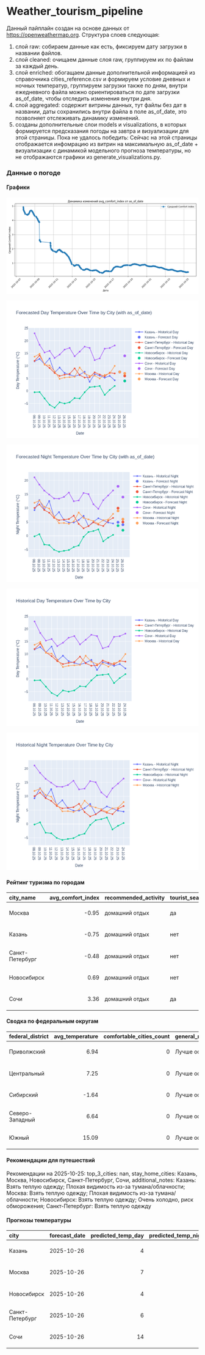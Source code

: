 # Weather_tourism_pipeline
Данный пайплайн создан на основе данных от https://openweathermap.org.
Структура слоев следующая:
  1) слой raw: 
  собираем данные как есть, фиксируем дату загрузки в названии файлов.
  2) слой cleaned:
  очищаем данные слоя raw, группируем их по файлам за каждый день.
  3) слой enriched:
  обогащаем данные дополнительной информацией из справочника cities_reference.csv и формируем условие дневных и ночных температур,
  группируем загрузки также по дням, внутри ежедневного файла можно ориентироваться по дате загрузки as_of_date, чтобы отследить изменения внутри дня.
  4) слой aggregated:
   содержит витрины данных, тут файлы без дат в названии, даты сохранились внутри файла в поле as_of_date, это позволняет отслеживать динамику изменений.
  6) созданы дополнительные слои models и visualizations, в которых формируется предсказания погоды на завтра и визуализации для этой страницы.
  Пока не удалось победить: Сейчас на этой страницы отображается инфомрацию из витрин на максимальную as_of_date + визуализации с динамикой модельного прогноза температуры, 
  но не отображаются графики из generate_visualizations.py.
<!-- WEATHER DATA START -->
### Данные о погоде

#### Графики
![Comfort Index Trend](data/visualizations/comfort_index_trend.png)

![Forecasted Day Temperature](data/visualizations/forecasted_day_temperature.png)

![Forecasted Night Temperature](data/visualizations/forecasted_night_temperature.png)

![Historical Day Temperature](data/visualizations/historical_day_temperature.png)

![Historical Night Temperature](data/visualizations/historical_night_temperature.png)

#### Рейтинг туризма по городам
| city_name       |   avg_comfort_index | recommended_activity   | tourist_season_match   | tourism_season   | tour_recommendation       | as_of_date          |
|:----------------|--------------------:|:-----------------------|:-----------------------|:-----------------|:--------------------------|:--------------------|
| Москва          |               -0.95 | домашний отдых         | да                     | Круглогодично    | домашний отдых в сезон    | 2025-10-25 10:22:00 |
| Казань          |               -0.75 | домашний отдых         | нет                    | Май-Сентябрь     | домашний отдых вне сезона | 2025-10-25 10:22:00 |
| Санкт-Петербург |               -0.48 | домашний отдых         | нет                    | Май-Сентябрь     | домашний отдых вне сезона | 2025-10-25 10:22:00 |
| Новосибирск     |                0.69 | домашний отдых         | нет                    | Июнь-Август      | домашний отдых вне сезона | 2025-10-25 10:22:00 |
| Сочи            |                3.36 | домашний отдых         | да                     | Май-Октябрь      | домашний отдых в сезон    | 2025-10-25 10:22:00 |

#### Сводка по федеральным округам
| federal_district   |   avg_temperature |   comfortable_cities_count | general_recommendation   | as_of_date          |
|:-------------------|------------------:|---------------------------:|:-------------------------|:--------------------|
| Приволжский        |              6.94 |                          0 | Лучше остаться дома      | 2025-10-25 10:22:00 |
| Центральный        |              7.25 |                          0 | Лучше остаться дома      | 2025-10-25 10:22:00 |
| Сибирский          |             -1.64 |                          0 | Лучше остаться дома      | 2025-10-25 10:22:00 |
| Северо-Западный    |              6.64 |                          0 | Лучше остаться дома      | 2025-10-25 10:22:00 |
| Южный              |             15.09 |                          0 | Лучше остаться дома      | 2025-10-25 10:22:00 |

#### Рекомендации для путешествий
Рекомендации на 2025-10-25: top_3_cities: nan, stay_home_cities: Казань, Москва, Новосибирск, Санкт-Петербург, Сочи, additional_notes: Казань: Взять теплую одежду; Плохая видимость из-за тумана/облачности; Москва: Взять теплую одежду; Плохая видимость из-за тумана/облачности; Новосибирск: Взять теплую одежду; Очень холодно, риск обморожения; Санкт-Петербург: Взять теплую одежду

#### Прогнозы температуры
| city            | forecast_date   |   predicted_temp_day |   predicted_temp_night | model_type       | as_of_date          |
|:----------------|:----------------|---------------------:|-----------------------:|:-----------------|:--------------------|
| Казань          | 2025-10-26      |                    4 |                      4 | LinearRegression | 2025-10-25 10:22:10 |
| Москва          | 2025-10-26      |                    7 |                      6 | LinearRegression | 2025-10-25 10:22:10 |
| Новосибирск     | 2025-10-26      |                    4 |                      2 | LinearRegression | 2025-10-25 10:22:10 |
| Санкт-Петербург | 2025-10-26      |                    6 |                      5 | LinearRegression | 2025-10-25 10:22:10 |
| Сочи            | 2025-10-26      |                   14 |                     14 | LinearRegression | 2025-10-25 10:22:10 |


<!-- WEATHER DATA END -->
